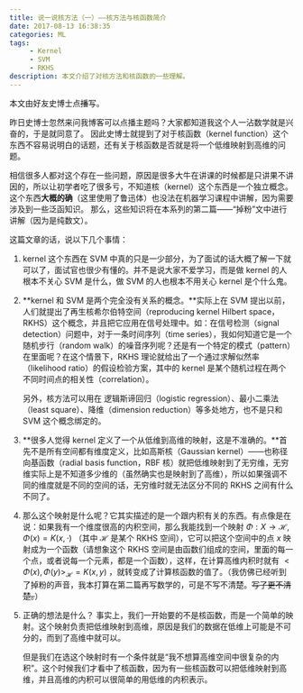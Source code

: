 ```yaml
---
title: 说一说核方法（一）——核方法与核函数简介
date: 2017-08-13 16:38:35
categories: ML
tags:
     - Kernel
     - SVM
     - RKHS
description: 本文介绍了对核方法和核函数的一些理解。
---
```


本文由好友史博士点~~播~~写。

昨日史博士忽然来问我博客可以点播主题吗？大家都知道我这个人一沾数学就是兴奋的，于是就同意了。
因此史博士就提到了对于核函数（kernel function）这个东西不容易说明白的话题，还有关于核函数是否就是将一个低维映射到高维的问题。

相信很多人都对这个存在一些问题，原因是很多大牛在讲课的时候都是只讲果不讲因的，所以让初学者吃了很多亏，不知道核（kernel）这个东西是一个独立概念。
这个东西**大概的确**（这里使用了鲁迅体）也没法在机器学习课程中讲解，因为需要涉及到一些泛函知识。
那么，这些知识将在本系列的第二篇——“掉粉”文中进行讲解（因为是纯数文）。

这篇文章的话，说以下几个事情：

1. kernel 这个东西在 SVM 中真的只是一少部分，为了面试的话大概了解一下就可以了，面试官也很少有懂的。并不是说大家不爱学习，而是做 kernel 的人根本不关心 SVM 是什么，做 SVM 的人也根本不用关心 kernel 是个什么鬼。

2. **kernel 和 SVM 是两个完全没有关系的概念。**实际上在 SVM 提出以前，人们就提出了再生核希尔伯特空间（reproducing kernel Hilbert space，RKHS）这个概念，并且把它应用在信号处理中。如：在信号检测（signal detection）问题中，对于一条时间序列（time series），我如何知道它是一个随机步行（random walk）的噪音序列呢？还是有一个特定的模式（pattern）在里面呢？在这个情景下，RKHS 理论就给出了一个通过求解似然率（likelihood ratio）的假设检验方案，其中的 kernel 是某个随机过程在两个不同时间点的相关性（correlation）。

   另外，核方法可以用在 逻辑斯谛回归（logistic regression）、最小二乘法（least square）、降维（dimension reduction）等多处地方，也不是只和 SVM 这个概念绑定的。

3. **很多人觉得 kernel 定义了一个从低维到高维的映射，这是不准确的。**首先不是所有空间都有维度定义，比如高斯核（Gaussian kernel）——也称径向基函数（radial basis function，RBF 核）就把低维映射到了无穷维，无穷维实际上是不知道多少维的（虽然确实也是映射到了高维），所以如果强调不同的维度就是不同的空间的话，无穷维时就无法区分不同的 RKHS 之间有什么不同了。

4. 那么这个映射是什么呢？它其实描述的是一个跟内积有关的东西。有点像是在说：如果我有一个维度很高的内积空间，那么我能找到一个映射 $\Phi : X \to \mathcal{H}, \Phi(x) = K(x, \cdot)$ （其中 $\mathcal{H}$ 是某个 RKHS 空间），它可以把这个空间中的点 $x$ 映射成为一个函数（请想象这个 RKHS 空间是由函数们组成的空间，里面的每一个点，或者说每一个元素，都是一个函数），这样，在计算高维内积时就有 $<\Phi(x), \Phi(y)>_{\mathcal{H}} = K(x, y)$ ，就转变成了计算核函数的值了。（我仿佛已经听到了掉粉的声音，我本打算在第二篇再写数学的，可是不写不清楚。~~写了更不清楚。~~）

5. 正确的想法是什么？
   事实上，我们一开始要的不是核函数，而是一个简单的映射。这个映射负责把低维映射到高维，原因是我们的数据在低维上可能是不可分的，而到了高维中就可以。

   但是我们在选这个映射时有一个条件就是“我不想算高维空间中很复杂的内积”。这个时候我们才看中了核函数，因为有一些核函数可以把低维映射到高维，并且高维的内积可以很简单的用低维的内积表示。